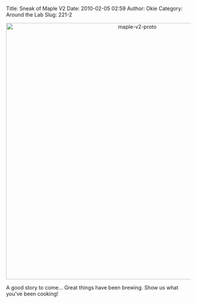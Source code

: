 Title: Sneak of Maple V2
Date: 2010-02-05 02:59
Author: Okie
Category: Around the Lab
Slug: 221-2

<center>
<img width="700px" src="http://blogs.leaflabs.com/wp-content/uploads/maple-v2-proto1-1024x691.jpg" alt="maple-v2-proto">
</center>

A good story to come... Great things have been brewing. Show us what
you've been cooking!

